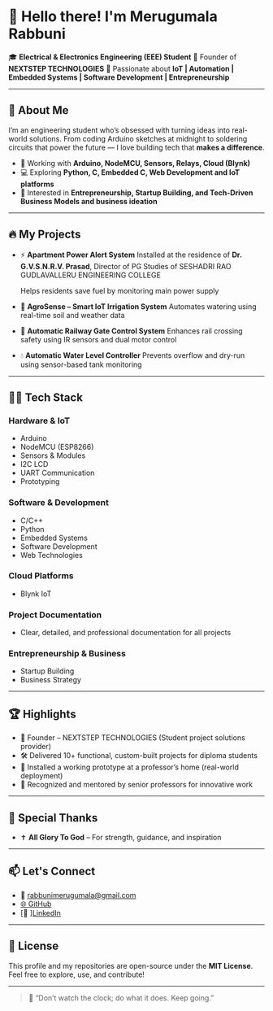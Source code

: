 # 👋 Hello there! I'm Merugumala Rabbuni

🎓 **Electrical & Electronics Engineering (EEE) Student**
🚀 Founder of **NEXTSTEP TECHNOLOGIES**
📍 Passionate about **IoT | Automation | Embedded Systems | Software Development | Entrepreneurship**

---

## 🧠 About Me

I’m an engineering student who’s obsessed with turning ideas into real-world solutions. From coding Arduino sketches at midnight to soldering circuits that power the future — I love building tech that **makes a difference**.

* 🔧 Working with **Arduino, NodeMCU, Sensors, Relays, Cloud (Blynk)**
* 💻 Exploring **Python, C, Embedded C, Web Development and IoT platforms**
* 💼 Interested in **Entrepreneurship, Startup Building, and Tech-Driven Business Models and business ideation** 

---

## 🔥 My Projects

* ⚡ **Apartment Power Alert System**
  Installed at the residence of **Dr. G.V.S.N.R.V. Prasad**, Director of PG Studies of SESHADRI RAO GUDLAVALLERU ENGINEERING COLLEGE

  Helps residents save fuel by monitoring main power supply

* 🌿 **AgroSense – Smart IoT Irrigation System**
  Automates watering using real-time soil and weather data

* 🚦 **Automatic Railway Gate Control System**
  Enhances rail crossing safety using IR sensors and dual motor control

* 💧 **Automatic Water Level Controller**
  Prevents overflow and dry-run using sensor-based tank monitoring

---

## 👨‍💻 Tech Stack

### Hardware & IoT
- Arduino
- NodeMCU (ESP8266)
- Sensors & Modules
- I2C LCD
- UART Communication
- Prototyping

### Software & Development
- C/C++
- Python
- Embedded Systems
- Software Development
- Web Technologies

### Cloud Platforms
- Blynk IoT

### Project Documentation
- Clear, detailed, and professional documentation for all projects

### Entrepreneurship & Business
- Startup Building
- Business Strategy

---

## 🏆 Highlights

* 💼 Founder – NEXTSTEP TECHNOLOGIES (Student project solutions provider)
* 🛠️ Delivered 10+ functional, custom-built projects for diploma students
* 🏅 Installed a working prototype at a professor’s home (real-world deployment)
* 🙌 Recognized and mentored by senior professors for innovative work

---

## 🙏 Special Thanks

* ✝️ **All Glory To God** – For strength, guidance, and inspiration

---

## 📫 Let's Connect

* 📧 [rabbunimerugumala@gmail.com](mailto:rabbunimerugumala@gmail.com)
* [🌐 ](https://github.com/rabbunimerugumala)[GitHub](https://github.com/rabbunimerugumala)
* [💼 ][LinkedIn](https://www.linkedin.com/in/rabbunimerugumala)

---

## 📜 License

This profile and my repositories are open-source under the **MIT License**.
Feel free to explore, use, and contribute!

---

> 🌟 “Don’t watch the clock; do what it does. Keep going.”
